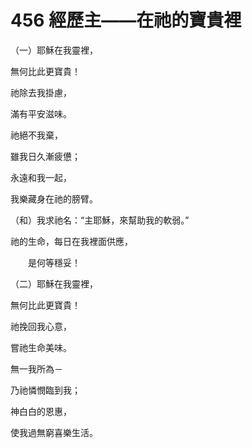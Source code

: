 # 456 經歷主——在祂的寶貴裡

（一）耶穌在我靈裡，

無何比此更寶貴！

祂除去我掛慮，

滿有平安滋味。

祂絕不我棄，

雖我日久漸疲憊；

永遠和我一起，

我樂藏身在祂的膀臂。

（和）我求祂名：“主耶穌，來幫助我的軟弱。”

祂的生命，每日在我裡面供應，

　　是何等穩妥！

（二）耶穌在我靈裡，

無何比此更寶貴！

祂挽回我心意，

嘗祂生命美味。

無一我所為－

乃祂憐憫臨到我；

神白白的恩惠，

使我過無窮喜樂生活。


